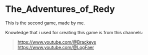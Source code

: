 # The_Adventures_of_Redy
This is the second game, made by me.

Knowledge that i used for creating this game is from this channels:

> https://www.youtube.com/@Brackeys
> https://www.youtube.com/@LogFaer

